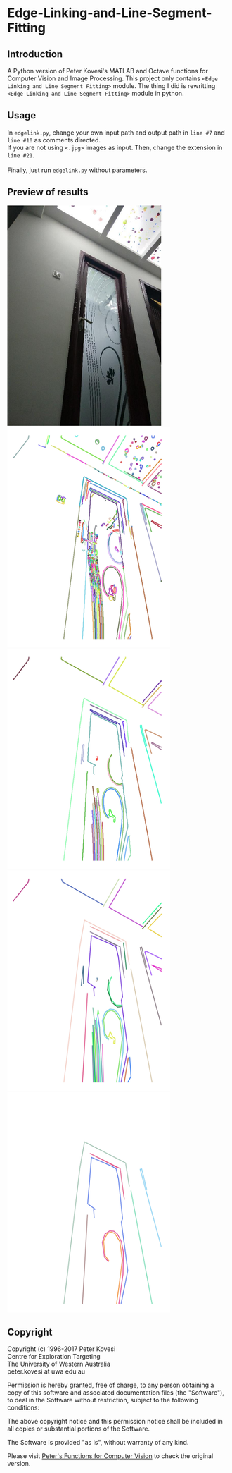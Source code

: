 # Edge-Linking-and-Line-Segment-Fitting

## Introduction
A Python version of Peter Kovesi's MATLAB and Octave functions for Computer Vision and Image Processing. This project only contains `<Edge Linking and Line Segment Fitting>` module. The thing I did is rewritting `<Edge Linking and Line Segment Fitting>` module in python.

## Usage
In `edgelink.py`, change your own input path and output path in `line #7` and `line #10` as comments directed.<br> 
If you are not using `<.jpg>` images as input. Then, change the extension in `line #21`.<br><br>
Finally, just run `edgelink.py` without parameters.<br>

## Preview of results
<img src="test_images_out/3.jpg" width="350" height="500"> 
<img src="test_images_out/3_canny.jpg" width="370" height="500"> 
<img src="test_images_out/3_filter.jpg" width="370" height="500"> 
<img src="test_images_out/3_segline.jpg" width="370" height="500"> 
<img src="test_images_out/3_finaline.jpg" width="370" height="500"> 


## Copyright
Copyright (c) 1996-2017 Peter Kovesi<br> 
Centre for Exploration Targeting<br> 
The University of Western Australia<br> 
peter.kovesi at uwa edu au<br> 

Permission is hereby granted, free of charge, to any person obtaining a copy
of this software and associated documentation files (the "Software"), to deal
in the Software without restriction, subject to the following conditions:

The above copyright notice and this permission notice shall be included in 
all copies or substantial portions of the Software.

The Software is provided "as is", without warranty of any kind.

Please visit [Peter's Functions for Computer Vision](https://www.peterkovesi.com/matlabfns/#edgelink) to check the original version.
